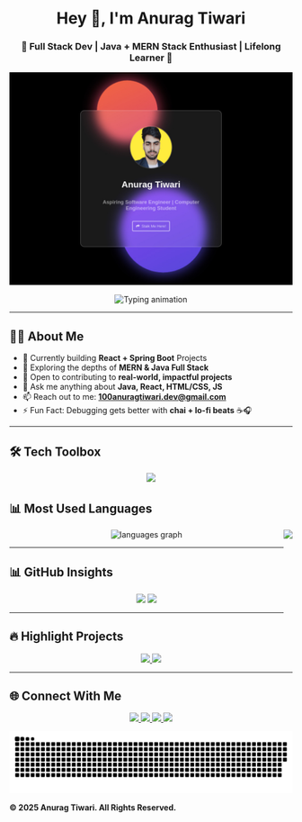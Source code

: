 



<h1 align="center">Hey 👋, I'm Anurag Tiwari</h1>
<h3 align="center">🚀 Full Stack Dev | Java + MERN Stack Enthusiast | Lifelong Learner 🚀</h3>


<p align="center">
  <a href="https://dev-dec-black.vercel.app/">
    <img src="tiwari.jpg" />
  </a>

</p>





<p align="center">
  <img src="https://readme-typing-svg.demolab.com?font=Fira+Code&duration=3000&pause=1000&color=58A6FF&center=true&vCenter=true&width=435&lines=Crafting+clean+code+%F0%9F%92%BB;Building+React+%2B+SpringBoot+Apps+%F0%9F%9A%80;Open+Source+Contributor+%E2%9C%A8;Leveling+Up+Everyday+%F0%9F%94%8A" alt="Typing animation" />
</p>


---

## 🧑‍💻 About Me

- 🔭 Currently building **React + Spring Boot** Projects  
- 🌱 Exploring the depths of **MERN & Java Full Stack**  
- 🤝 Open to contributing to **real-world, impactful projects**  
- 💬 Ask me anything about **Java, React, HTML/CSS, JS**  
- 📫 Reach out to me: **100anuragtiwari.dev@gmail.com**  
- ⚡ Fun Fact: Debugging gets better with **chai + lo-fi beats** ☕🎧  

---

## 🛠️ Tech Toolbox

<p align="center">
<img src="https://skillicons.dev/icons?i=html,css,js,react,nodejs,express,mongodb,java,spring,git,github,vscode,postman,maven,docker,devops,springboot" />
    
</p>

## 📊 Most Used Languages
<div align="center">
  <img src="https://github-readme-stats.vercel.app/api/top-langs?username=Code-Mars&locale=en&hide_title=false&layout=compact&card_width=320&langs_count=5&theme=dracula&hide_border=false" height="150" alt="languages graph"  />
  <a href="https://dev-dec-black.vercel.app/">
    <img align="right" height="150"  src="https://i.ibb.co/MkdQ0bj/hacker-19jj.jpg" />
  </a>
</div>

---

## 📊 GitHub Insights

<p align="center">
  <img src="https://github-readme-stats.vercel.app/api?username=anuragtiwari3100&show_icons=true&theme=radical&hide_border=false&rank_icon=github" width="48%" />
  <img src="https://github-readme-streak-stats.herokuapp.com/?user=anuragtiwari3100&theme=radical&hide_border=false" width="48%" />
</p>

---

## 🔥 Highlight Projects

<p align="center">
  <a href="https://github.com/anuragtiwari3100/Shopping-Cart-websites">
    <img src="https://github-readme-stats.vercel.app/api/pin/?username=anuragtiwari3100&repo=Shopping-Cart-websites&theme=radical" />
  </a>
  <a href="https://github.com/anuragtiwari3100/LeetCodeProblems">
    <img src="https://github-readme-stats.vercel.app/api/pin/?username=anuragtiwari3100&repo=LeetCodeProblems&theme=radical" />
  </a>
</p>

---

## 🌐 Connect With Me

<p align="center">
  <a href="https://www.linkedin.com/in/anurag-tiwari-620b76262/" target="_blank">
    <img src="https://img.shields.io/badge/LinkedIn-%230077B5.svg?style=for-the-badge&logo=linkedin&logoColor=white" />
  </a>
<a href="mailto:100anuragtiwari.dev@gmail.com">
  <img src="https://img.shields.io/badge/Gmail-D14836?style=for-the-badge&logo=gmail&logoColor=white" />
</a>

  <a href="https://www.instagram.com/abhishektiwari_8/" target="_blank">
  <img src="https://img.shields.io/badge/Instagram-E4405F?style=for-the-badge&logo=instagram&logoColor=white" />
</a>
<a href="https://leetcode.com/u/Anurag_tiwari_100/" target="_blank">
  <img src="https://img.shields.io/badge/LeetCode-F7DF1E?style=for-the-badge&logo=leetcode&logoColor=white" />
</a>


</p>

<img src="https://raw.githubusercontent.com/Code-Mars/Code-Mars/output/snake.svg" alt="Snake animation" />

  <strong>© 2025 Anurag Tiwari. All Rights Reserved.</strong>

